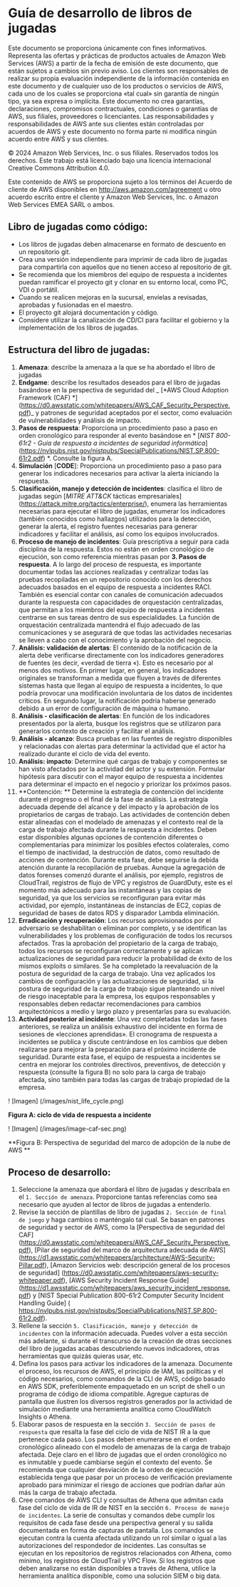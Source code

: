 # Guía de desarrollo de libros de jugadas
Este documento se proporciona únicamente con fines informativos. Representa las ofertas y prácticas de productos actuales de Amazon Web Services (AWS) a partir de la fecha de emisión de este documento, que están sujetos a cambios sin previo aviso. Los clientes son responsables de realizar su propia evaluación independiente de la información contenida en este documento y de cualquier uso de los productos o servicios de AWS, cada uno de los cuales se proporciona «tal cual» sin garantía de ningún tipo, ya sea expresa o implícita. Este documento no crea garantías, declaraciones, compromisos contractuales, condiciones o garantías de AWS, sus filiales, proveedores o licenciantes. Las responsabilidades y responsabilidades de AWS ante sus clientes están controladas por acuerdos de AWS y este documento no forma parte ni modifica ningún acuerdo entre AWS y sus clientes.

© 2024 Amazon Web Services, Inc. o sus filiales. Reservados todos los derechos. Este trabajo está licenciado bajo una licencia internacional Creative Commons Attribution 4.0.

Este contenido de AWS se proporciona sujeto a los términos del Acuerdo de cliente de AWS disponibles en http://aws.amazon.com/agreement u otro acuerdo escrito entre el cliente y Amazon Web Services, Inc. o Amazon Web Services EMEA SARL o ambos.

## Libro de jugadas como código:

* Los libros de jugadas deben almacenarse en formato de descuento en un repositorio git.
* Crea una versión independiente para imprimir de cada libro de jugadas para compartirla con aquellos que no tienen acceso al repositorio de git.
* Se recomienda que los miembros del equipo de respuesta a incidentes puedan ramificar el proyecto git y clonar en su entorno local, como PC, VDI o portátil.
* Cuando se realicen mejoras en la sucursal, envíelas a revisadas, aprobadas y fusionadas en el maestro.
* El proyecto git alojará documentación y código.
* Considere utilizar la canalización de CD/CI para facilitar el gobierno y la implementación de los libros de jugadas.

## Estructura del libro de jugadas:

1. **Amenaza**: describe la amenaza a la que se ha abordado el libro de jugadas
2. **Endgame**: describe los resultados deseados para el libro de jugadas basándose en la perspectiva de seguridad del _ [*AWS Cloud Adoption Framework (CAF) *] (https://d0.awsstatic.com/whitepapers/AWS_CAF_Security_Perspective.pdf)_ y patrones de seguridad aceptados por el sector, como evaluación de vulnerabilidades y análisis de impacto.
3. **Pasos de respuesta**: Proporciona un procedimiento paso a paso en orden cronológico para responder al evento basándose en * [_NIST 800-61r2 - Guía de respuesta a incidentes de seguridad informática_] (https://nvlpubs.nist.gov/nistpubs/SpecialPublications/NIST.SP.800-61r2.pdf) *. Consulte la figura A.
4. **Simulación** [**CODE**]: Proporciona un procedimiento paso a paso para generar los indicadores necesarios para activar la alerta iniciando la respuesta.
5. **Clasificación, manejo y detección de incidentes**: clasifica el libro de jugadas según [*_MITRE ATT&CK_* tácticas empresariales] (https://attack.mitre.org/tactics/enterprise/), enumera las herramientas necesarias para ejecutar el libro de jugadas, enumerar los indicadores (también conocidos como hallazgos) utilizados para la detección, generar la alerta, el registro fuentes necesarias para generar indicadores y facilitar el análisis, así como los equipos involucrados.
6. **Proceso de manejo de incidentes**: Guía prescriptiva a seguir para cada disciplina de la respuesta. Estos no están en orden cronológico de ejecución, son como referencia mientras pasan por **3. Pasos de respuesta**. A lo largo del proceso de respuesta, es importante documentar todas las acciones realizadas y centralizar todas las pruebas recopiladas en un repositorio conocido con los derechos adecuados basados en el equipo de respuesta a incidentes RACI. También es esencial contar con canales de comunicación adecuados durante la respuesta con capacidades de orquestación centralizadas, que permitan a los miembros del equipo de respuesta a incidentes centrarse en sus tareas dentro de sus especialidades. La función de orquestación centralizada mantendrá el flujo adecuado de las comunicaciones y se asegurará de que todas las actividades necesarias se lleven a cabo con el conocimiento y la aprobación del negocio.
1. **Análisis: validación de alertas**: El contenido de la notificación de la alerta debe verificarse directamente con los indicadores generadores de fuentes (es decir, «verdad de tierra «). Esto es necesario por al menos dos motivos. En primer lugar, en general, los indicadores originales se transforman a medida que fluyen a través de diferentes sistemas hasta que llegan al equipo de respuesta a incidentes, lo que podría provocar una modificación involuntaria de los datos de incidentes críticos. En segundo lugar, la notificación podría haberse generado debido a un error de configuración de máquina o humano.
2. **Análisis - clasificación de alertas**: En función de los indicadores presentados por la alerta, busque los registros que se utilizaron para generarlos contexto de creación y facilitar el análisis.
3. **Análisis - alcanzo**: Busca pruebas en las fuentes de registro disponibles y relacionadas con alertas para determinar la actividad que el actor ha realizado durante el ciclo de vida del evento.
4. **Análisis: impacto**: Determine qué cargas de trabajo y componentes se han visto afectados por la actividad del actor y su extensión. Formular hipótesis para discutir con el mayor equipo de respuesta a incidentes para determinar el impacto en el negocio y priorizar los próximos pasos.
5. **Contención: ** Determine la estrategia de contención del incidente durante el progreso o el final de la fase de análisis. La estrategia adecuada depende del alcance y del impacto y la aprobación de los propietarios de cargas de trabajo. Las actividades de contención deben estar alineadas con el modelado de amenazas y el contexto real de la carga de trabajo afectada durante la respuesta a incidentes. Deben estar disponibles algunas opciones de contención diferentes o complementarias para minimizar los posibles efectos colaterales, como el tiempo de inactividad, la destrucción de datos, como resultado de acciones de contención. Durante esta fase, debe seguirse la debida atención durante la recopilación de pruebas. Aunque la agregación de datos forenses comenzó durante el análisis, por ejemplo, registros de CloudTrail, registros de flujo de VPC y registros de GuardDuty, este es el momento más adecuado para las instantáneas y las copias de seguridad, ya que los servicios se reconfiguran para evitar más actividad, por ejemplo, instantáneas de instancias de EC2, copias de seguridad de bases de datos RDS y disparador Lambda eliminación.
6. **Erradicación y recuperación**: Los recursos aprovisionados por el adversario se deshabilitan o eliminan por completo, y se identifican las vulnerabilidades y los problemas de configuración de todos los recursos afectados. Tras la aprobación del propietario de la carga de trabajo, todos los recursos se reconfiguran correctamente y se aplican actualizaciones de seguridad para reducir la probabilidad de éxito de los mismos exploits o similares. Se ha completado la reevaluación de la postura de seguridad de la carga de trabajo. Una vez aplicados los cambios de configuración y las actualizaciones de seguridad, si la postura de seguridad de la carga de trabajo sigue planteando un nivel de riesgo inaceptable para la empresa, los equipos responsables y responsables deben redactar recomendaciones para cambios arquitectónicos a medio y largo plazo y presentarlas para su evaluación.
7. **Actividad posterior al incidente**: Una vez completadas todas las fases anteriores, se realiza un análisis exhaustivo del incidente en forma de sesiones de «lecciones aprendidas». El cronograma de respuesta a incidentes se publica y discute centrándose en los cambios que deben realizarse para mejorar la preparación para el próximo incidente de seguridad. Durante esta fase, el equipo de respuesta a incidentes se centra en mejorar los controles directivos, preventivos, de detección y respuesta (consulte la figura B) no solo para la carga de trabajo afectada, sino también para todas las cargas de trabajo propiedad de la empresa.

! [Imagen] (/images/nist_life_cycle.png)

**Figura A: ciclo de vida de respuesta a incidente**


! [Imagen] (/images/image-caf-sec.png)

**Figura B: Perspectiva de seguridad del marco de adopción de la nube de AWS **

## Proceso de desarrollo:

1. Seleccione la amenaza que abordará el libro de jugadas y descríbala en el ```1. Sección de amenaza```. Proporcione tantas referencias como sea necesario que ayuden al lector de libros de jugadas a entenderlo.
2. Revise la sección de plantillas de libro de jugadas ```2. Sección de final de juego``` y haga cambios o manténgalo tal cual. Se basan en patrones de seguridad y sector de AWS, como la [Perspectiva de seguridad del CAF] (https://d0.awsstatic.com/whitepapers/AWS_CAF_Security_Perspective.pdf), [Pilar de seguridad del marco de arquitectura adecuada de AWS] (https://d1.awsstatic.com/whitepapers/architecture/AWS-Security-Pillar.pdf), [Amazon Servicios web: descripción general de los procesos de seguridad] (https://d0.awsstatic.com/whitepapers/aws-security-whitepaper.pdf), [AWS Security Incident Response Guide] (https://d1.awsstatic.com/whitepapers/aws_security_incident_response.pdf) y [NIST Special Publication 800-61r2 Computer Security Incident Handling Guide] ( https://nvlpubs.nist.gov/nistpubs/SpecialPublications/NIST.SP.800-61r2.pdf).
3. Rellene la sección ```5. Clasificación, manejo y detección de incidentes``` con la información adecuada. Puedes volver a esta sección más adelante, si durante el transcurso de la creación de otras secciones del libro de jugadas acabas descubriendo nuevos indicadores, otras herramientas que quizás quieras usar, etc.
4. Defina los pasos para activar los indicadores de la amenaza. Documente el proceso, los recursos de AWS, el principio de IAM, las políticas y el código necesarios, como comandos de la CLI de AWS, código basado en AWS SDK, preferiblemente empaquetado en un script de shell o un programa de código de idioma compatible. Agregue capturas de pantalla que ilustren los diversos registros generados por la actividad de simulación mediante una herramienta analítica como CloudWatch Insights o Athena.
5. Elaborar pasos de respuesta en la sección ```3. Sección de pasos de respuesta``` que resalta la fase del ciclo de vida de NIST IR a la que pertenece cada paso. Los pasos deben enumerarse en el orden cronológico alineado con el modelo de amenazas de la carga de trabajo afectada. Deje claro en el libro de jugadas que el orden cronológico no es inmutable y puede cambiarse según el contexto del evento. Se recomienda que cualquier desviación de la orden de ejecución establecida tenga que pasar por un proceso de verificación previamente aprobado para minimizar el riesgo de acciones que podrían dañar aún más la carga de trabajo afectada.
6. Cree comandos de AWS CLI y consultas de Athena que admitan cada fase del ciclo de vida de IR de NIST en la sección ```6. Proceso de manejo de incidentes```. La serie de consultas y comandos debe cumplir los requisitos de cada fase desde una perspectiva general y su salida documentada en forma de capturas de pantalla. Los comandos se ejecutan contra la cuenta afectada utilizando un rol similar o igual a las autorizaciones del respondedor de incidentes. Las consultas se ejecutan en los repositorios de registros relacionados con Athena, como mínimo, los registros de CloudTrail y VPC Flow. Si los registros que deben analizarse no están disponibles a través de Athena, utilice la herramienta analítica disponible, como una solución SIEM o big data.